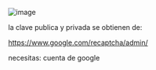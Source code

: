 ![image](https://github.com/ChaoticSystem/google-captcha-v2/assets/64704366/a55742e0-4e87-412c-bd98-b03b03ae4d4a)

la clave publica y privada se obtienen de:

https://www.google.com/recaptcha/admin/

necesitas:
cuenta de google
